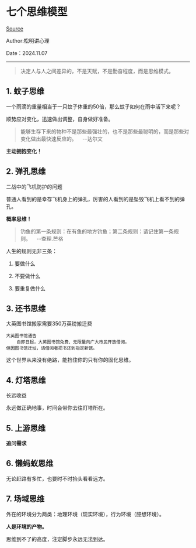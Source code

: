 # 七个思维模型

[Source](https://www.youtube.com/watch?v=xEJcTGPgsV0)

Author:松明讲心理

Date：2024.11.07

---

> 决定人与人之间差异的，不是天赋，不是勤奋程度，而是思维模式。



## 1. 蚊子思维

一个雨滴的重量相当于一只蚊子体重的50倍，那么蚊子如何在雨中活下来呢？

 顺势应对变化，迅速做出调整，自身做好准备。

> 能够生存下来的物种不是那些最强壮的，也不是那些最聪明的，而是那些对变化做出最快速反应的。    --达尔文



**主动拥抱变化！**



## 2. 弹孔思维

二战中的飞机防护的问题



 普通人看到的是幸存飞机身上的弹孔，厉害的人看到的是坠毁飞机上看不到的弹孔。



**概率思维！**



> 钓鱼的第一条规则：在有鱼的地方钓鱼；第二条规则：请记住第一条规则。    --查理.芒格



人生的规则无非三条：

1. 要做什么

2. 不要做什么

3. 要重复做什么



## 3. 还书思维

大英图书馆搬家需要350万英镑搬迁费



```text
大英图书馆通告
    自即日起，大英图书馆免费、无限量向广大市民开放借阅。
但因图书馆迁址，请借阅者把书还到指定新馆。
```



这个世界从来没有绝路，能挡住你的只有你的固化思维。



## 4. 灯塔思维

长远收益

永远做正确地事，时间会带你去往灯塔所在。



## 5. 上游思维

**追问需求**

## 6. 懒蚂蚁思维

无论赶路有多忙，也要时不时抬头看看远方。



## 7. 场域思维

外在的环境分为两类：地理环境（现实环境），行为环境（臆想环境）。

**人是环境的产物。**



思维到不了的高度，注定脚步永远无法到达。
